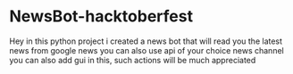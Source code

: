 # NewsBot-hacktoberfest
Hey in this python project i created a news bot that will read you the latest news from google news you can also use api of your choice news channel
you can also add gui in this, such actions will be much appreciated


